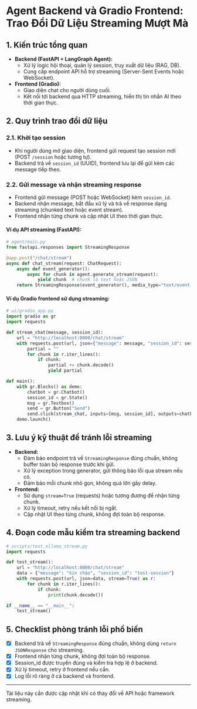 # Agent Backend và Gradio Frontend: Trao Đổi Dữ Liệu Streaming Mượt Mà

## 1. Kiến trúc tổng quan
- **Backend (FastAPI + LangGraph Agent):**
  - Xử lý logic hội thoại, quản lý session, truy xuất dữ liệu (RAG, DB).
  - Cung cấp endpoint API hỗ trợ streaming (Server-Sent Events hoặc WebSocket).
- **Frontend (Gradio):**
  - Giao diện chat cho người dùng cuối.
  - Kết nối tới backend qua HTTP streaming, hiển thị tin nhắn AI theo thời gian thực.

## 2. Quy trình trao đổi dữ liệu
### 2.1. Khởi tạo session
- Khi người dùng mở giao diện, frontend gửi request tạo session mới (POST `/session` hoặc tương tự).
- Backend trả về `session_id` (UUID), frontend lưu lại để gửi kèm các message tiếp theo.

### 2.2. Gửi message và nhận streaming response
- Frontend gửi message (POST hoặc WebSocket) kèm `session_id`.
- Backend nhận message, bắt đầu xử lý và trả về response dạng streaming (chunked text hoặc event stream).
- Frontend nhận từng chunk và cập nhật UI theo thời gian thực.

#### Ví dụ API streaming (FastAPI):
```python
# agent/main.py
from fastapi.responses import StreamingResponse

@app.post("/chat/stream")
async def chat_stream(request: ChatRequest):
    async def event_generator():
        async for chunk in agent.generate_stream(request):
            yield chunk  # chunk là text hoặc JSON
    return StreamingResponse(event_generator(), media_type="text/event-stream")
```

#### Ví dụ Gradio frontend sử dụng streaming:
```python
# ui/gradio_app.py
import gradio as gr
import requests

def stream_chat(message, session_id):
    url = "http://localhost:8000/chat/stream"
    with requests.post(url, json={"message": message, "session_id": session_id}, stream=True) as r:
        partial = ""
        for chunk in r.iter_lines():
            if chunk:
                partial += chunk.decode()
                yield partial

def main():
    with gr.Blocks() as demo:
        chatbot = gr.Chatbot()
        session_id = gr.State()
        msg = gr.Textbox()
        send = gr.Button("Send")
        send.click(stream_chat, inputs=[msg, session_id], outputs=chatbot)
    demo.launch()
```

## 3. Lưu ý kỹ thuật để tránh lỗi streaming
- **Backend:**
  - Đảm bảo endpoint trả về `StreamingResponse` đúng chuẩn, không buffer toàn bộ response trước khi gửi.
  - Xử lý exception trong generator, gửi thông báo lỗi qua stream nếu có.
  - Đảm bảo mỗi chunk nhỏ gọn, không quá lớn gây delay.
- **Frontend:**
  - Sử dụng `stream=True` (requests) hoặc tương đương để nhận từng chunk.
  - Xử lý timeout, retry nếu kết nối bị ngắt.
  - Cập nhật UI theo từng chunk, không đợi toàn bộ response.

## 4. Đoạn code mẫu kiểm tra streaming backend
```python
# scripts/test_ollama_stream.py
import requests

def test_stream():
    url = "http://localhost:8000/chat/stream"
    data = {"message": "Xin chào", "session_id": "test-session"}
    with requests.post(url, json=data, stream=True) as r:
        for chunk in r.iter_lines():
            if chunk:
                print(chunk.decode())

if __name__ == "__main__":
    test_stream()
```

## 5. Checklist phòng tránh lỗi phổ biến
- [x] Backend trả về `StreamingResponse` đúng chuẩn, không dùng `return JSONResponse` cho streaming.
- [x] Frontend nhận từng chunk, không đợi toàn bộ response.
- [x] Session_id được truyền đúng và kiểm tra hợp lệ ở backend.
- [x] Xử lý timeout, retry ở frontend nếu cần.
- [x] Log lỗi rõ ràng ở cả backend và frontend.

---
Tài liệu này cần được cập nhật khi có thay đổi về API hoặc framework streaming.
